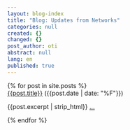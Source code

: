 ```yaml
---
layout: blog-index
title: "Blog: Updates from Networks"
categories: null
created: {}
changed: {}
post_author: oti
abstract: null
lang: en
published: true
---
```


<div class="list-group">
{% for post in site.posts %}
<div class="section list-group-item">
<a href="{{site.baseurl}}{{post.url}}">{{post.title}}</a> ({{post.date | date: "%F"}})
<p>{{post.excerpt | strip_html}} <a href="{{site.baseurl}}{{post.url}}">...</a></p>
</div>
{% endfor %}
</div>